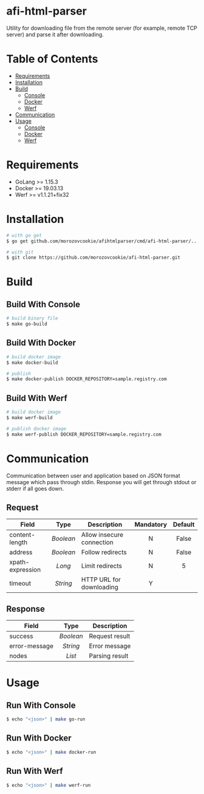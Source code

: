 afi-html-parser
===============

Utility for downloading file from the remote server (for example, remote TCP server) and parse it after downloading.

# Table of Contents

- [Requirements](#requirements)
- [Installation](#installation)
- [Build](#build)
    - [Console](#build-with-console)
    - [Docker](#build-with-docker)
    - [Werf](#build-with-werf)
- [Communication](#communication)
- [Usage](#usage)
    - [Console](#run-with-console)
    - [Docker](#run-with-docker)
    - [Werf](#run-with-werf)


# Requirements

- GoLang >= 1.15.3
- Docker >= 19.03.13
- Werf >= v1.1.21+fix32


# Installation

```bash
# with go get
$ go get github.com/morozovcookie/afihtmlparser/cmd/afi-html-parser/...

# with git
$ git clone https://github.com/morozovcookie/afi-html-parser.git
```


# Build

## Build With Console

```bash
# build binary file
$ make go-build
```

## Build With Docker

```bash
# build docker image
$ make docker-build

# publish
$ make docker-publish DOCKER_REPOSITORY=sample.registry.com
```

## Build With Werf

```bash
# build docker image
$ make werf-build

# publish docker image
$ make werf-publish DOCKER_REPOSITORY=sample.registry.com
```


# Communication

Communication between user and application based on JSON format message which pass through stdin. Response you will get through stdout or stderr if all goes down.

## Request

|Field           |Type     |Description              |Mandatory|Default|
|----------------|:-------:|-------------------------|:-------:|:-----:|
|content-length  |*Boolean*|Allow insecure connection|N        |False  |
|address         |*Boolean*|Follow redirects         |N        |False  |
|xpath-expression|*Long*   |Limit redirects          |N        |5      |
|timeout         |*String* |HTTP URL for downloading |Y        |       |

## Response

|Field        |Type          |Description   |
|-------------|:------------:|--------------|
|success      |*Boolean*     |Request result|
|error-message|*String*      |Error message |
|nodes        |*List<String>*|Parsing result|


# Usage

## Run With Console

```bash
$ echo "<json>" | make go-run
```

## Run With Docker

```bash
$ echo "<json>" | make docker-run
```

## Run With Werf

```bash
$ echo "<json>" | make werf-run
```
